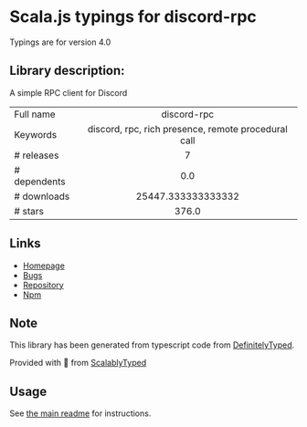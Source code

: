 
# Scala.js typings for discord-rpc

Typings are for version 4.0

## Library description:
A simple RPC client for Discord

|                    |                 |
| ------------------ | :-------------: |
| Full name          | discord-rpc |
| Keywords           | discord, rpc, rich presence, remote procedural call |
| # releases         | 7 |
| # dependents       | 0.0 |
| # downloads        | 25447.333333333332 |
| # stars            | 376.0 |

## Links
- [Homepage](https://github.com/discordjs/RPC#readme)
- [Bugs](https://github.com/discordjs/RPC/issues)
- [Repository](https://github.com/discordjs/RPC)
- [Npm](https://www.npmjs.com/package/discord-rpc)
    


## Note
This library has been generated from typescript code from [DefinitelyTyped](https://definitelytyped.org).

Provided with :purple_heart: from [ScalablyTyped](https://github.com/oyvindberg/ScalablyTyped)

## Usage
See [the main readme](../../readme.md) for instructions.


